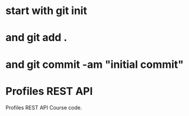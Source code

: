 # start with git init
# and git add .
# and git commit -am "initial commit"

# Profiles REST API


Profiles REST API Course code.
